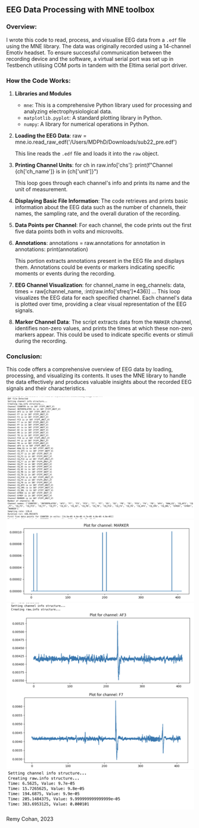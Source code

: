 ## EEG Data Processing with MNE toolbox

### Overview:
I wrote this code to read, process, and visualise EEG data from a `.edf` file using the MNE library. The data was originally recorded using a 14-channel Emotiv headset. To ensure successful communication between the recording device and the software, a virtual serial port was set up in Testbench utilising COM ports in tandem with the Eltima serial port driver.

### How the Code Works:

1. **Libraries and Modules**
   - `mne`: This is a comprehensive Python library used for processing and analyzing electrophysiological data. 
   - `matplotlib.pyplot`: A standard plotting library in Python.
   - `numpy`: A library for numerical operations in Python.

2. **Loading the EEG Data**:
raw = mne.io.read_raw_edf('/Users/MDPhD/Downloads/sub22_pre.edf')

   This line reads the `.edf` file and loads it into the `raw` object.

3. **Printing Channel Units**:
for ch in raw.info['chs']:
    print(f"Channel {ch['ch_name']} is in {ch['unit']}")

   This loop goes through each channel's info and prints its name and the unit of measurement.

4. **Displaying Basic File Information**:
   The code retrieves and prints basic information about the EEG data such as the number of channels, their names, the sampling rate, and the overall duration of the recording.

5. **Data Points per Channel**:
   For each channel, the code prints out the first five data points both in volts and microvolts.

6. **Annotations**:
annotations = raw.annotations
for annotation in annotations:
    print(annotation)

   This portion extracts annotations present in the EEG file and displays them. Annotations could be events or markers indicating specific moments or events during the recording.

7. **EEG Channel Visualization**:
for channel_name in eeg_channels:
    data, times = raw[channel_name, :int(raw.info['sfreq']*436)]
    ...
   This loop visualizes the EEG data for each specified channel. Each channel's data is plotted over time, providing a clear visual representation of the EEG signals.

8. **Marker Channel Data**:
   The script extracts data from the `MARKER` channel, identifies non-zero values, and prints the times at which these non-zero markers appear. This could be used to indicate specific events or stimuli during the recording.

### Conclusion:
This code offers a comprehensive overview of EEG data by loading, processing, and visualizing its contents. It uses the MNE library to handle the data effectively and produces valuable insights about the recorded EEG signals and their characteristics.

![output 1](output4.png)
![output 2](output2.png)
![output 3](output3.png)
![output 4](output1.png)

Remy Cohan, 2023
